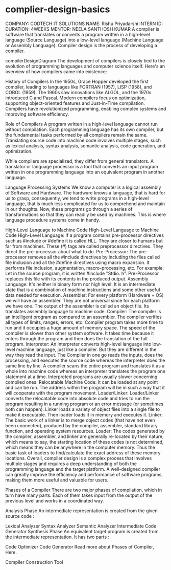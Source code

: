 # complier-design-basics
COMPANY: CODTECH IT SOLUTIONS
NAME: Rishu Priyadarshi
INTERN ID:
DURATION: 4WEEKS
MENTOR: NEELA SANTHOSH KUMAR
A compiler is software that translates or converts a program written in a high-level language (Source Language) into a low-level language (Machine Language or Assembly Language). Compiler design is the process of developing a compiler.

compilerDesignDiagram
The development of compilers is closely tied to the evolution of programming languages and computer science itself. Here's an overview of how compilers came into existence:

History of Compilers
In the 1950s, Grace Hopper developed the first compiler, leading to languages like FORTRAN (1957), LISP (1958), and COBOL (1959). The 1960s saw innovations like ALGOL, and the 1970s introduced C and Pascal. Modern compilers focus on optimization, supporting object-oriented features and Just-in-Time compilation. Compilers have revolutionized programming, enabling complex systems and improving software efficiency.

Role of Compilers
A program written in a high-level language cannot run without compilation. Each programming language has its own compiler, but the fundamental tasks performed by all compilers remain the same. Translating source code into machine code involves multiple stages, such as lexical analysis, syntax analysis, semantic analysis, code generation, and optimization.

While compilers are specialized, they differ from general translators. A translator or language processor is a tool that converts an input program written in one programming language into an equivalent program in another language.

Language Processing Systems
We know a computer is a logical assembly of Software and Hardware. The hardware knows a language, that is hard for us to grasp, consequently, we tend to write programs in a high-level language, that is much less complicated for us to comprehend and maintain in our thoughts. Now, these programs go through a series of transformations so that they can readily be used by machines. This is where language procedure systems come in handy.

High-Level Language to Machine Code
High-Level Language to Machine Code
High-Level Language: If a program contains pre-processor directives such as #include or #define it is called HLL. They are closer to humans but far from machines. These (#) tags are called preprocessor directives. They direct the pre-processor about what to do.
Pre-Processor: The pre-processor removes all the #include directives by including the files called file inclusion and all the #define directives using macro expansion. It performs file inclusion, augmentation, macro-processing, etc. For example: Let in the source program, it is written #include "Stdio. h". Pre-Processor replaces this file with its contents in the produced output.
Assembly Language: It's neither in binary form nor high level. It is an intermediate state that is a combination of machine instructions and some other useful data needed for execution.
Assembler: For every platform (Hardware + OS) we will have an assembler. They are not universal since for each platform we have one. The output of the assembler is called an object file. Its translates assembly language to machine code.
Compiler: The compiler is an intelligent program as compared to an assembler. The compiler verifies all types of limits, ranges, errors, etc. Compiler program takes more time to run and it occupies a huge amount of memory space. The speed of the compiler is slower than other system software. It takes time because it enters through the program and then does the translation of the full program.
Interpreter: An interpreter converts high-level language into low-level machine language, just like a compiler. But they are different in the way they read the input. The Compiler in one go reads the inputs, does the processing, and executes the source code whereas the interpreter does the same line by line. A compiler scans the entire program and translates it as a whole into machine code whereas an interpreter translates the program one statement at a time. Interpreted programs are usually slower concerning compiled ones.
Relocatable Machine Code: It can be loaded at any point and can be run. The address within the program will be in such a way that it will cooperate with the program movement.
Loader/Linker: Loader/Linker converts the relocatable code into absolute code and tries to run the program resulting in a running program or an error message (or sometimes both can happen). Linker loads a variety of object files into a single file to make it executable. Then loader loads it in memory and executes it.
Linker: The basic work of a linker is to merge object codes (that have not even been connected), produced by the compiler, assembler, standard library function, and operating system resources.
Loader: The codes generated by the compiler, assembler, and linker are generally re-located by their nature, which means to say, the starting location of these codes is not determined, which means they can be anywhere in the computer memory. Thus the basic task of loaders to find/calculate the exact address of these memory locations.
Overall, compiler design is a complex process that involves multiple stages and requires a deep understanding of both the programming language and the target platform. A well-designed compiler can greatly improve the efficiency and performance of software programs, making them more useful and valuable for users.


Phases of a Compiler
There are two major phases of compilation, which in turn have many parts. Each of them takes input from the output of the previous level and works in a coordinated way. 

Analysis Phase
An intermediate representation is created from the given source code : 

Lexical Analyzer
Syntax Analyzer
Semantic Analyzer
Intermediate Code Generator
Synthesis Phase
An equivalent target program is created from the intermediate representation. It has two parts : 

Code Optimizer
Code Generator
Read more about Phases of Compiler, Here.

Compiler Construction Tool

